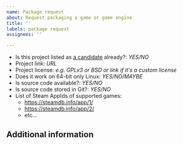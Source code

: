 ```yaml
---
name: Package request
about: Request packaging a game or game engine
title: ''
labels: package request
assignees: ''

---
```


* Is this project listed as [a candidate](https://github.com/dreamer/luxtorpeda/wiki/Game-engines) already?: *YES/NO*
* Project link: *URL*
* Project license: *e.g. GPLv3 or BSD or link if it's a custom license*
* Does it work on 64-bit only Linux: *YES/NO/MAYBE*
* Is source code available?: *YES/NO*
* Is source code stored in Git?: *YES/NO*
* List of Steam AppIds of supported games:
    - https://steamdb.info/app/1/
    - https://steamdb.info/app/2/
    - etc…

## Additional information

<!-- place for additional comments; -->

<!-- it would be nice if you added the engine and link to this issue to the wiki: https://github.com/dreamer/luxtorpeda/wiki/Game-engines  -->
